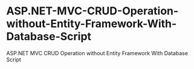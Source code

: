 # ASP.NET-MVC-CRUD-Operation-without-Entity-Framework-With-Database-Script
ASP.NET MVC CRUD Operation without Entity Framework With Database Script
